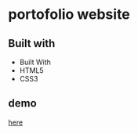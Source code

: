 # portofolio website

## Built with
- Built With
- HTML5
- CSS3

## demo
[here](https://miraa8.github.io/Portofolio/)
